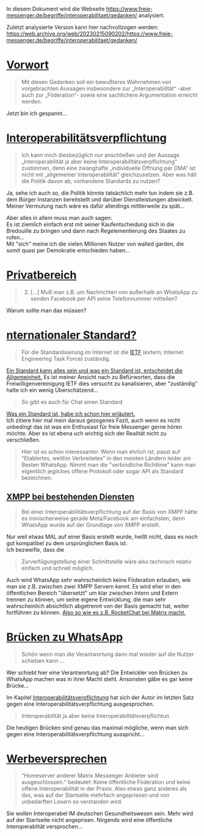 In diesem Dokument wird die Webseite https://www.freie-messenger.de/begriffe/interoperabilitaet/gedanken/ analysiert.  


Zuletzt analysierte Version kann hier nachvollzogen werden:  
https://web.archive.org/web/20230215090202/https://www.freie-messenger.de/begriffe/interoperabilitaet/gedanken/

# [Vorwort](https://www.freie-messenger.de/begriffe/interoperabilitaet/gedanken/#vorwort)
> Mit diesen Gedanken soll ein bewußteres Wahrnehmen von vorgebrachten Aussagen insbesondere zur „Interoperabilität“ -aber auch zur „Föderation“- sowie eine sachlichere Argumentation erreicht werden.

Jetzt bin ich gespannt...

# [Interoperabilitätsverpflichtung](https://www.freie-messenger.de/begriffe/interoperabilitaet/gedanken/#interoperabilitätsverpflichtung)
> Ich kann mich diesbezüglich nur anschließen und der Aussage „Interoperabilität ja aber keine Interoperabilitätsverpflichtung“ zustimmen, denn eine zwanghafte „individuelle Öffnung per DMA“ ist nicht mit „allgemeiner Interoperabilität“ gleichzusetzen. Aber was hält die Politik davon ab, vorhandene Standards zu nutzen?

Ja, sehe ich auch so, die Politik könnte tatsächlich mehr tun indem sie z.B. dem Bürger Instanzen bereitstellt und darüber Dienstleistungen abwickelt.  
Meiner Vermutung nach wäre es dafür allerdings mittlerweile zu spät...  

Aber alles in allem muss man auch sagen:  
Es ist ziemlich einfach erst mit seiner Kaufentscheidung sich in die Bredouille zu bringen und dann nach Regelementierung des Staates zu rufen...  
Mit "sich" meine ich die vielen Millionen Nutzer von walled garden, die somit quasi per Demokratie entschieden haben...

# [Privatbereich](https://www.freie-messenger.de/begriffe/interoperabilitaet/gedanken/#privatbereich)
> 2. [...] Muß man z.B. um Nachrichten von außerhalb an WhatsApp zu senden Facebook per API seine Telefonnummer mitteilen?

Warum sollte man das müssen?

# [nternationaler Standard?](https://www.freie-messenger.de/begriffe/interoperabilitaet/gedanken/#internationaler-standard)
> Für die Standardisierung im Internet ist die [IETF](https://de.wikipedia.org/wiki/Internet_Engineering_Task_Force) (extern; Internet Engineering Task Force) zuständig.

[Ein Standard kann alles sein und was ein Standard ist, entscheidet die Allgemeinheit.](README.md#standard) Es ist meiner Ansicht nach zu Befürworten, dass die Freiwilligenvereinigung IETF dies versucht zu kanalisieren, aber "zuständig" halte ich ein wenig Überschätzend...

> So gibt es auch für Chat einen Standard

[Was ein Standard ist, habe ich schon hier erläutert.](README.md#standard)  
Ich zitiere hier mal mein daraus gezogenes Fazit, auch wenn es nicht unbedingt das ist was ein Enthusiast für freie Messenger gerne hören möchte. Aber es ist ebena uch wichtig sich der Realität nicht zu verschließen.
> Hier ist es schon interessanter. Wenn man ehrlich ist, passt auf "Etablertes, weithin Verbreitetes" in den meisten Ländern leider am Besten WhatsApp. Nimmt man die "verbindliche Richtlinie" kann man eigentlich jegliches offene Protokoll oder sogar API als Standard bezeichnen.

## [XMPP bei bestehenden Diensten](https://www.freie-messenger.de/begriffe/interoperabilitaet/gedanken/#xmpp-bei-bestehenden-diensten)
> Bei einer Interoperabilitätsverpflichtung auf der Basis von XMPP hätte es ironischerweise gerade Meta/Facebook am einfachsten, denn WhatsApp wurde auf der Grundlage von XMPP erstellt. 

Nur weil etwas MAL auf einer Basis erstellt wurde, heißt nicht, dass es noch gut kompatibel zu dem ursprünglichen Basis ist.  
Ich bezweifle, dass die 
> Zurverfügungstellung einer Schnittstelle wäre also technisch relativ einfach und schnell möglich.

Auch wird WhatsApp sehr wahrscheinlich keine Föderation erlauben, wie man sie z.B. zwischen zwei XMPP Servern kennt.
Es wird eher in den öffentlichen Bereich "übersetzt" um klar zwischen Intern und Extern trennen zu können, um seine eigene Entwicklung, die man sehr wahrscheinlich absichtlich abgetrennt von der Basis gemacht hat, weiter fortführen zu können.
[Also so wie es z.B. RocketChat bei Matrix macht.](https://docs.rocket.chat/use-rocket.chat/rocket.chat-workspace-administration/settings/federation/matrix-bridge)

# [Brücken zu WhatsApp](https://www.freie-messenger.de/begriffe/interoperabilitaet/gedanken/#brücken-zu-whatsapp)
> Schön wenn man die Verantwortung dann mal wieder auf die Nutzer schieben kann …

Wer schiebt hier eine Verantwortung ab? Die Entwickler von Brücken zu WhatsApp machen was in ihrer Macht steht. Ansonsten gäbe es gar keine Brücke...  

Im Kapitel [Interoperabilitätsverpflichtung](https://www.freie-messenger.de/begriffe/interoperabilitaet/gedanken/#interoperabilitätsverpflichtung) hat sich der Autor im letzten Satz gegen eine Interoperabilitätsverpflichtung ausgesprochen.
> Interoperabilität ja aber keine Interoperabilitätsverpflichtun

Die heutigen Brücken sind genau das maximal mögliche, wenn man sich gegen eine Interoperabilitätsverpflichtung ausspricht...

# [Werbeversprechen](https://www.freie-messenger.de/begriffe/interoperabilitaet/gedanken/#werbeversprechen)
> “Homeserver anderer Matrix Messenger Anbieter sind ausgeschlossen.“ bedeutet: Keine öffentliche Föderation und keine offene Interoperabilität in der Praxis. Also etwas ganz anderes als das, was auf der Startseite mehrfach angepriesen und von unbedarften Lesern so verstanden wird.

Sie wollen Interoperabel IM deutschen Gesundheitswesen sein. Mehr wird auf der Startseite nicht angeprisen. Nirgends wird eine öffentliche Interoperablität versprochen...
